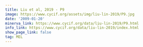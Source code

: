 ```yaml
---
title: Liu et al, 2019 - P9
image: https://www.cycif.org/assets/img/liu-lin-2019/P9.jpg
date: '2009-01-20'
minerva_link: https://www.cycif.org/data/liu-lin-2019/P9.html
info_link: https://www.cycif.org/data/liu-lin-2019/index.html
show_page_link: false
tag: MEL
---
```

